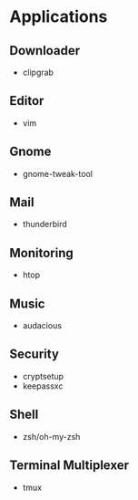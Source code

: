# Applications

## Downloader
* clipgrab

## Editor
* vim

## Gnome
* gnome-tweak-tool

## Mail
* thunderbird

## Monitoring
* htop

## Music
* audacious

## Security
* cryptsetup
* keepassxc

## Shell
* zsh/oh-my-zsh

## Terminal Multiplexer
* tmux
